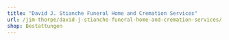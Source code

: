 ```yaml
---
title: "David J. Stianche Funeral Home and Cremation Services"
url: /jim-thorpe/david-j-stianche-funeral-home-and-cremation-services/
shop: Bestattungen
---
```

